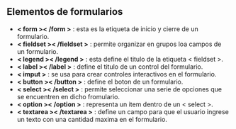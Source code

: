#


## Elementos de formularios
* **< form >< /form >** : esta es la etiqueta de inicio y cierre de un formulario.
* **< fieldset >< /fieldset >** : permite organizar en grupos loa campos de un formulario.
* **< legend >< /legend >** : esta define el titulo de la etiqueta < fieldset >.
* **< label >< /label >** : define el titulo de un control del formulario.
* **< imput >** : se usa para crear controles interactivos en el formulario.
* **< button >< /button >** : define el boton de un formulario.
* **< select >< /select >** : permite seleccionar una serie de opciones que se encuentren en dicho fromulario.
* **< option >< /option >** : representa un item dentro de un < select >.
* **< textarea >< /textarea >** : define un campo para que el usuario ingrese un texto con una cantidad maxima en el formulario.
